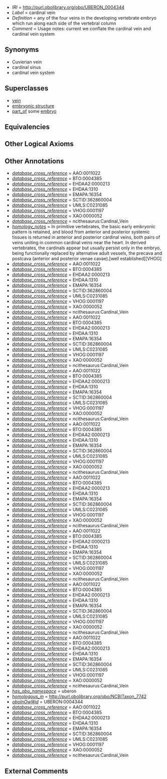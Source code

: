  * *IRI* = http://purl.obolibrary.org/obo/UBERON_0004344
 * *Label* = cardinal vein
 * *Definition* = any of the four veins in the developing vertebrate embryo which run along each side of the vertebral column
 * *Comment* = Usage notes: current we conflate the cardinal vein and cardinal vein system

## Synonyms

 * Cuvierian vein
 * cardinal sinus
 * cardinal vein system

## Superclasses

 * [vein](../../UBERON/38/UBERON_0001638.md)
 * [embryonic structure](../../UBERON/50/UBERON_0002050.md)
 * [part_of](../../BFO/50/BFO_0000050.md) some [embryo](../../UBERON/22/UBERON_0000922.md)

## Equivalencies


## Other Logical Axioms


## Other Annotations

 * *[database_cross_reference](../../ef/oboInOwl#hasDbXref.md)* = AAO:0011022
 * *[database_cross_reference](../../ef/oboInOwl#hasDbXref.md)* = BTO:0004385
 * *[database_cross_reference](../../ef/oboInOwl#hasDbXref.md)* = EHDAA2:0000213
 * *[database_cross_reference](../../ef/oboInOwl#hasDbXref.md)* = EHDAA:1310
 * *[database_cross_reference](../../ef/oboInOwl#hasDbXref.md)* = EMAPA:16354
 * *[database_cross_reference](../../ef/oboInOwl#hasDbXref.md)* = SCTID:362860004
 * *[database_cross_reference](../../ef/oboInOwl#hasDbXref.md)* = UMLS:C0231085
 * *[database_cross_reference](../../ef/oboInOwl#hasDbXref.md)* = VHOG:0001197
 * *[database_cross_reference](../../ef/oboInOwl#hasDbXref.md)* = XAO:0000052
 * *[database_cross_reference](../../ef/oboInOwl#hasDbXref.md)* = ncithesaurus:Cardinal_Vein
 * *[homology_notes](../../UBPROP/03/UBPROP_0000003.md)* = In primitive vertebrates, the basic early embryonic pattern is retained, and blood from anterior and posterior systemic tissues is returned in anterior and posterior cardinal veins, both pairs of veins uniting in common cardinal veins near the heart. In derived vertebrates, the cardinals appear but usually persist only in the embryo, being functionally replaced by alternative adult vessels, the precava and postcava (anterior and posterior venae cavae).[well established][VHOG]
 * *[database_cross_reference](../../ef/oboInOwl#hasDbXref.md)* = AAO:0011022
 * *[database_cross_reference](../../ef/oboInOwl#hasDbXref.md)* = BTO:0004385
 * *[database_cross_reference](../../ef/oboInOwl#hasDbXref.md)* = EHDAA2:0000213
 * *[database_cross_reference](../../ef/oboInOwl#hasDbXref.md)* = EHDAA:1310
 * *[database_cross_reference](../../ef/oboInOwl#hasDbXref.md)* = EMAPA:16354
 * *[database_cross_reference](../../ef/oboInOwl#hasDbXref.md)* = SCTID:362860004
 * *[database_cross_reference](../../ef/oboInOwl#hasDbXref.md)* = UMLS:C0231085
 * *[database_cross_reference](../../ef/oboInOwl#hasDbXref.md)* = VHOG:0001197
 * *[database_cross_reference](../../ef/oboInOwl#hasDbXref.md)* = XAO:0000052
 * *[database_cross_reference](../../ef/oboInOwl#hasDbXref.md)* = ncithesaurus:Cardinal_Vein
 * *[database_cross_reference](../../ef/oboInOwl#hasDbXref.md)* = AAO:0011022
 * *[database_cross_reference](../../ef/oboInOwl#hasDbXref.md)* = BTO:0004385
 * *[database_cross_reference](../../ef/oboInOwl#hasDbXref.md)* = EHDAA2:0000213
 * *[database_cross_reference](../../ef/oboInOwl#hasDbXref.md)* = EHDAA:1310
 * *[database_cross_reference](../../ef/oboInOwl#hasDbXref.md)* = EMAPA:16354
 * *[database_cross_reference](../../ef/oboInOwl#hasDbXref.md)* = SCTID:362860004
 * *[database_cross_reference](../../ef/oboInOwl#hasDbXref.md)* = UMLS:C0231085
 * *[database_cross_reference](../../ef/oboInOwl#hasDbXref.md)* = VHOG:0001197
 * *[database_cross_reference](../../ef/oboInOwl#hasDbXref.md)* = XAO:0000052
 * *[database_cross_reference](../../ef/oboInOwl#hasDbXref.md)* = ncithesaurus:Cardinal_Vein
 * *[database_cross_reference](../../ef/oboInOwl#hasDbXref.md)* = AAO:0011022
 * *[database_cross_reference](../../ef/oboInOwl#hasDbXref.md)* = BTO:0004385
 * *[database_cross_reference](../../ef/oboInOwl#hasDbXref.md)* = EHDAA2:0000213
 * *[database_cross_reference](../../ef/oboInOwl#hasDbXref.md)* = EHDAA:1310
 * *[database_cross_reference](../../ef/oboInOwl#hasDbXref.md)* = EMAPA:16354
 * *[database_cross_reference](../../ef/oboInOwl#hasDbXref.md)* = SCTID:362860004
 * *[database_cross_reference](../../ef/oboInOwl#hasDbXref.md)* = UMLS:C0231085
 * *[database_cross_reference](../../ef/oboInOwl#hasDbXref.md)* = VHOG:0001197
 * *[database_cross_reference](../../ef/oboInOwl#hasDbXref.md)* = XAO:0000052
 * *[database_cross_reference](../../ef/oboInOwl#hasDbXref.md)* = ncithesaurus:Cardinal_Vein
 * *[database_cross_reference](../../ef/oboInOwl#hasDbXref.md)* = AAO:0011022
 * *[database_cross_reference](../../ef/oboInOwl#hasDbXref.md)* = BTO:0004385
 * *[database_cross_reference](../../ef/oboInOwl#hasDbXref.md)* = EHDAA2:0000213
 * *[database_cross_reference](../../ef/oboInOwl#hasDbXref.md)* = EHDAA:1310
 * *[database_cross_reference](../../ef/oboInOwl#hasDbXref.md)* = EMAPA:16354
 * *[database_cross_reference](../../ef/oboInOwl#hasDbXref.md)* = SCTID:362860004
 * *[database_cross_reference](../../ef/oboInOwl#hasDbXref.md)* = UMLS:C0231085
 * *[database_cross_reference](../../ef/oboInOwl#hasDbXref.md)* = VHOG:0001197
 * *[database_cross_reference](../../ef/oboInOwl#hasDbXref.md)* = XAO:0000052
 * *[database_cross_reference](../../ef/oboInOwl#hasDbXref.md)* = ncithesaurus:Cardinal_Vein
 * *[database_cross_reference](../../ef/oboInOwl#hasDbXref.md)* = AAO:0011022
 * *[database_cross_reference](../../ef/oboInOwl#hasDbXref.md)* = BTO:0004385
 * *[database_cross_reference](../../ef/oboInOwl#hasDbXref.md)* = EHDAA2:0000213
 * *[database_cross_reference](../../ef/oboInOwl#hasDbXref.md)* = EHDAA:1310
 * *[database_cross_reference](../../ef/oboInOwl#hasDbXref.md)* = EMAPA:16354
 * *[database_cross_reference](../../ef/oboInOwl#hasDbXref.md)* = SCTID:362860004
 * *[database_cross_reference](../../ef/oboInOwl#hasDbXref.md)* = UMLS:C0231085
 * *[database_cross_reference](../../ef/oboInOwl#hasDbXref.md)* = VHOG:0001197
 * *[database_cross_reference](../../ef/oboInOwl#hasDbXref.md)* = XAO:0000052
 * *[database_cross_reference](../../ef/oboInOwl#hasDbXref.md)* = ncithesaurus:Cardinal_Vein
 * *[database_cross_reference](../../ef/oboInOwl#hasDbXref.md)* = AAO:0011022
 * *[database_cross_reference](../../ef/oboInOwl#hasDbXref.md)* = BTO:0004385
 * *[database_cross_reference](../../ef/oboInOwl#hasDbXref.md)* = EHDAA2:0000213
 * *[database_cross_reference](../../ef/oboInOwl#hasDbXref.md)* = EHDAA:1310
 * *[database_cross_reference](../../ef/oboInOwl#hasDbXref.md)* = EMAPA:16354
 * *[database_cross_reference](../../ef/oboInOwl#hasDbXref.md)* = SCTID:362860004
 * *[database_cross_reference](../../ef/oboInOwl#hasDbXref.md)* = UMLS:C0231085
 * *[database_cross_reference](../../ef/oboInOwl#hasDbXref.md)* = VHOG:0001197
 * *[database_cross_reference](../../ef/oboInOwl#hasDbXref.md)* = XAO:0000052
 * *[database_cross_reference](../../ef/oboInOwl#hasDbXref.md)* = ncithesaurus:Cardinal_Vein
 * *[database_cross_reference](../../ef/oboInOwl#hasDbXref.md)* = AAO:0011022
 * *[database_cross_reference](../../ef/oboInOwl#hasDbXref.md)* = BTO:0004385
 * *[database_cross_reference](../../ef/oboInOwl#hasDbXref.md)* = EHDAA2:0000213
 * *[database_cross_reference](../../ef/oboInOwl#hasDbXref.md)* = EHDAA:1310
 * *[database_cross_reference](../../ef/oboInOwl#hasDbXref.md)* = EMAPA:16354
 * *[database_cross_reference](../../ef/oboInOwl#hasDbXref.md)* = SCTID:362860004
 * *[database_cross_reference](../../ef/oboInOwl#hasDbXref.md)* = UMLS:C0231085
 * *[database_cross_reference](../../ef/oboInOwl#hasDbXref.md)* = VHOG:0001197
 * *[database_cross_reference](../../ef/oboInOwl#hasDbXref.md)* = XAO:0000052
 * *[database_cross_reference](../../ef/oboInOwl#hasDbXref.md)* = ncithesaurus:Cardinal_Vein
 * *[database_cross_reference](../../ef/oboInOwl#hasDbXref.md)* = AAO:0011022
 * *[database_cross_reference](../../ef/oboInOwl#hasDbXref.md)* = BTO:0004385
 * *[database_cross_reference](../../ef/oboInOwl#hasDbXref.md)* = EHDAA2:0000213
 * *[database_cross_reference](../../ef/oboInOwl#hasDbXref.md)* = EHDAA:1310
 * *[database_cross_reference](../../ef/oboInOwl#hasDbXref.md)* = EMAPA:16354
 * *[database_cross_reference](../../ef/oboInOwl#hasDbXref.md)* = SCTID:362860004
 * *[database_cross_reference](../../ef/oboInOwl#hasDbXref.md)* = UMLS:C0231085
 * *[database_cross_reference](../../ef/oboInOwl#hasDbXref.md)* = VHOG:0001197
 * *[database_cross_reference](../../ef/oboInOwl#hasDbXref.md)* = XAO:0000052
 * *[database_cross_reference](../../ef/oboInOwl#hasDbXref.md)* = ncithesaurus:Cardinal_Vein
 * *[has_obo_namespace](../../ce/oboInOwl#hasOBONamespace.md)* = uberon
 * *[homologous_in](../../core#homologous/in/core#homologous_in.md)* = http://purl.obolibrary.org/obo/NCBITaxon_7742
 * *[oboInOwl#id](../../id/oboInOwl#id.md)* = UBERON:0004344
 * *[database_cross_reference](../../ef/oboInOwl#hasDbXref.md)* = AAO:0011022
 * *[database_cross_reference](../../ef/oboInOwl#hasDbXref.md)* = BTO:0004385
 * *[database_cross_reference](../../ef/oboInOwl#hasDbXref.md)* = EHDAA2:0000213
 * *[database_cross_reference](../../ef/oboInOwl#hasDbXref.md)* = EHDAA:1310
 * *[database_cross_reference](../../ef/oboInOwl#hasDbXref.md)* = EMAPA:16354
 * *[database_cross_reference](../../ef/oboInOwl#hasDbXref.md)* = SCTID:362860004
 * *[database_cross_reference](../../ef/oboInOwl#hasDbXref.md)* = UMLS:C0231085
 * *[database_cross_reference](../../ef/oboInOwl#hasDbXref.md)* = VHOG:0001197
 * *[database_cross_reference](../../ef/oboInOwl#hasDbXref.md)* = XAO:0000052
 * *[database_cross_reference](../../ef/oboInOwl#hasDbXref.md)* = ncithesaurus:Cardinal_Vein

## External Comments


